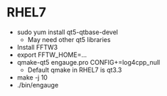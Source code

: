 # RHEL7
- sudo yum install qt5-qtbase-devel
  - May need other qt5 libraries
- Install FFTW3
- export FFTW_HOME=...
- qmake-qt5 engauge.pro CONFIG+=log4cpp_null
  - Default qmake in RHEL7 is qt3.3
- make -j 10
- ./bin/engauge
